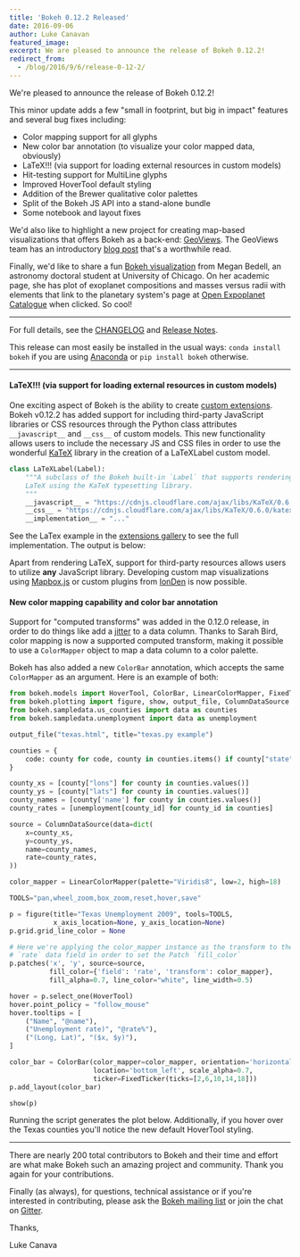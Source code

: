 ```yaml
---
title: 'Bokeh 0.12.2 Released'
date: 2016-09-06
author: Luke Canavan
featured_image:
excerpt: We are pleased to announce the release of Bokeh 0.12.2!
redirect_from:
  - /blog/2016/9/6/release-0-12-2/
---
```


We're pleased to announce the release of Bokeh 0.12.2!

This minor update adds a few "small in footprint, but big in impact" features
and several bug fixes including:

* Color mapping support for all glyphs
* New color bar annotation (to visualize your color mapped data, obviously)
* LaTeX!!! (via support for loading external resources in custom models)
* Hit-testing support for MultiLine glyphs
* Improved HoverTool default styling
* Addition of the Brewer qualitative color palettes
* Split of the Bokeh JS API into a stand-alone bundle
* Some notebook and layout fixes

We'd also like to highlight a new project for creating map-based
visualizations that offers Bokeh as a back-end:
[GeoViews](http://geo.holoviews.org/). The GeoViews team has an introductory
[blog post](https://www.anaconda.com/blog/developer-blog/introducing-geoviews)
that's a worthwhile read.

Finally, we'd like to share a fun
[Bokeh visualization](http://astro.uchicago.edu/~mbedell/mr.html) from Megan
Bedell, an astronomy doctoral student at University of Chicago. On her academic
page, she has plot of exoplanet compositions and masses versus radii with
elements that link to the planetary system's page at
[Open Expoplanet Catalogue](http://www.openexoplanetcatalogue.com/) when clicked. So
cool!

-----

For full details, see the [CHANGELOG](https://github.com/bokeh/bokeh/blob/0.12.2/CHANGELOG)
and [Release Notes](https://bokeh.pydata.org/en/latest/docs/releases/0.12.2.html).

This release can most easily be installed in the usual ways:
``conda install bokeh`` if you are using [Anaconda](https://www.anaconda.com/downloads)
or ``pip install bokeh`` otherwise.

-----

#### LaTeX!!! (via support for loading external resources in custom models)

One exciting aspect of Bokeh is the ability to create
[custom extensions](https://bokeh.pydata.org/en/latest/docs/user_guide/extensions.html#extending-bokeh).
Bokeh v0.12.2 has added support for including third-party JavaScript libraries
or CSS resources through the Python class attributes ``__javascript__`` and
``__css__`` of custom models. This new functionality allows users to include the necessary JS and CSS files
in order to use the wonderful [KaTeX](https://khan.github.io/KaTeX/) library
in the creation of a LaTeXLabel custom model.

```python
class LaTeXLabel(Label):
    """A subclass of the Bokeh built-in `Label` that supports rendering
    LaTeX using the KaTeX typesetting library.
    """
    __javascript__ = "https://cdnjs.cloudflare.com/ajax/libs/KaTeX/0.6.0/katex.min.js"
    __css__ = "https://cdnjs.cloudflare.com/ajax/libs/KaTeX/0.6.0/katex.min.css"
    __implementation__ = "..."
```

See the LaTex example in the
[extensions gallery](https://bokeh.pydata.org/en/latest/docs/user_guide/extensions.html#examples)
to see the full implementation. The output is below:

<div class="bk-root">
<center>
    <script
        src="/js/release-0-12-2/latex.js"
        id="565e9069-85b7-4a81-a5c2-b3974428fad7"
        data-bokeh-model-id="98d01587-0cb6-446e-8df6-820154ed4151"
        data-bokeh-doc-id="943cbb8d-8a50-4dcd-a206-10647f964cc2">
    </script>
</center>
</div>

Apart from rendering LaTeX, support for third-party resources allows users to
utilize **any** JavaScript library. Developing custom map visualizations using
[Mapbox.js](https://www.mapbox.com/mapbox.js/api/v2.4.0/) or custom plugins
from [IonDen](http://ionden.com/plugins.html) is now possible.

#### New color mapping capability and color bar annotation

Support for "computed transforms" was added in the 0.12.0 release, in order to
do things like add a
[jitter](https://bokeh.pydata.org/en/latest/docs/gallery/jitter.html) to a data
column. Thanks to Sarah Bird, color mapping is now a supported computed
transform, making it possible to use a ``ColorMapper`` object to map a data
column to a color palette.

Bokeh has also added a new ``ColorBar`` annotation, which accepts the same
``ColorMapper`` as an argument. Here is an example of both:

```python
from bokeh.models import HoverTool, ColorBar, LinearColorMapper, FixedTicker
from bokeh.plotting import figure, show, output_file, ColumnDataSource
from bokeh.sampledata.us_counties import data as counties
from bokeh.sampledata.unemployment import data as unemployment

output_file("texas.html", title="texas.py example")

counties = {
    code: county for code, county in counties.items() if county["state"] == "tx"
}

county_xs = [county["lons"] for county in counties.values()]
county_ys = [county["lats"] for county in counties.values()]
county_names = [county['name'] for county in counties.values()]
county_rates = [unemployment[county_id] for county_id in counties]

source = ColumnDataSource(data=dict(
    x=county_xs,
    y=county_ys,
    name=county_names,
    rate=county_rates,
))

color_mapper = LinearColorMapper(palette="Viridis8", low=2, high=18)

TOOLS="pan,wheel_zoom,box_zoom,reset,hover,save"

p = figure(title="Texas Unemployment 2009", tools=TOOLS,
           x_axis_location=None, y_axis_location=None)
p.grid.grid_line_color = None

# Here we're applying the color_mapper instance as the transform to the
# `rate` data field in order to set the Patch `fill_color`
p.patches('x', 'y', source=source,
          fill_color={'field': 'rate', 'transform': color_mapper},
          fill_alpha=0.7, line_color="white", line_width=0.5)

hover = p.select_one(HoverTool)
hover.point_policy = "follow_mouse"
hover.tooltips = [
    ("Name", "@name"),
    ("Unemployment rate)", "@rate%"),
    ("(Long, Lat)", "($x, $y)"),
]

color_bar = ColorBar(color_mapper=color_mapper, orientation='horizontal',
                     location='bottom_left', scale_alpha=0.7,
                     ticker=FixedTicker(ticks=[2,6,10,14,18]))
p.add_layout(color_bar)

show(p)
```

Running the script generates the plot below. Additionally, if you hover over
the Texas counties you'll notice the new default HoverTool styling.


<div class="bk-root">
<center>
  <script
      src="/js/release-0-12-2/texas.js"
      id="3317458a-344e-47ad-a406-a64017063c15"
      data-bokeh-model-id="4666e794-4e4a-41aa-9078-9a60df2c53b1"
      data-bokeh-doc-id="96e9994b-68a2-4ff8-ad57-0caf37e44fac">
  </script>
</center>
</div>


-----

There are nearly 200 total contributors to Bokeh and their time and effort are
what make Bokeh such an amazing project and community. Thank you again for your
contributions.

Finally (as always), for questions, technical assistance or if you're interested in
contributing, please ask the
[Bokeh mailing list](https://groups.google.com/a/anaconda.com/forum/#!forum/bokeh)
or join the chat on [Gitter](https://gitter.im/bokeh/bokeh).

Thanks,

Luke Canava
